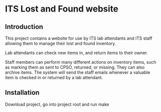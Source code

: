 # ITS Lost and Found website 

## Introduction

This project contains a website for use by ITS lab attendants and ITS staff allowing them to manage their lost and found inventory. 

Lab attendants can check new items in, and return items to their owner.

Staff members can perform many different actions on inventory items, such as marking them as sent to CPSO, returned, or missing. They can also archive items. The system will send the staff emails whenever a valuable item is checked in or returned by a lab attendant. 

## Installation

Download project, go into project root and run make
